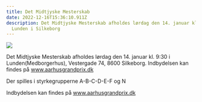 ```yaml
---
title: Det Midtjyske Mesterskab
date: 2022-12-16T15:36:10.911Z
description: Det Midtjyske Mesterskab afholdes lørdag den 14. januar kl. 9:30 i
  Lunden i Silkeborg
---
```

![](/images/skakspil2.jpg)

Det Midtjyske Mesterskab afholdes lørdag den 14. januar kl. 9:30 i Lunden(Medborgerhus), Vestergade 74, 8600 Silkeborg. Indbydelsen kan findes på www.aarhusgrandprix.dk

Der spilles i styrkegrupperne A-B-C-D-E-F og N

Indbydelsen kan findes på www.aarhusgrandprix.dk